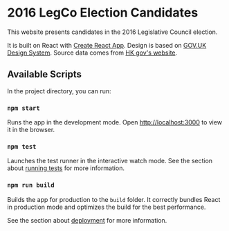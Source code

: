 # 2016 LegCo Election Candidates

This website presents candidates in the 2016 Legislative Council election.

It is built on React with [Create React App](https://github.com/facebook/create-react-app). Design is based on [GOV.UK Design System](https://design-system.service.gov.uk/). Source data comes from [HK gov's website](https://www.elections.gov.hk/legco2016/eng/index.html).

## Available Scripts

In the project directory, you can run:

### `npm start`

Runs the app in the development mode. Open [http://localhost:3000](http://localhost:3000) to view it in the browser.

### `npm test`

Launches the test runner in the interactive watch mode. See the section about [running tests](https://facebook.github.io/create-react-app/docs/running-tests) for more information.

### `npm run build`

Builds the app for production to the `build` folder. It correctly bundles React in production mode and optimizes the build for the best performance.

See the section about [deployment](https://facebook.github.io/create-react-app/docs/deployment) for more information.
